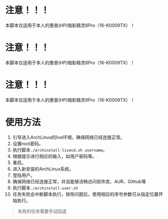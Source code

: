 # 注意！！！

本脚本仅适用于本人的惠普(HP)暗影精灵8Pro（16-K0009TX）！

# 注意！！！

本脚本仅适用于本人的惠普(HP)暗影精灵8Pro（16-K0009TX）！

# 注意！！！

本脚本仅适用于本人的惠普(HP)暗影精灵8Pro（16-K0009TX）！

# 使用方法

1. 引导进入ArchLinux的live环境，确保网络已经连接正常。
2. 设置root密码。
3. 执行脚本`./archinstall-livecd.sh username`。
4. 根据提示进行相应的输入，如用户密码等。
5. 重启。
6. 进入新安装的ArchLinux系统。
7. 登陆用户。
8. 确保网络已经连接正常，并且能够流畅访问软件库、AUR、Github等
9. 执行脚本`./archinstall-user.sh`
10. 任务失败会中断脚本执行，排除问题后，使用相应的序号参数可从指定位置开始执行。

> 失败的任务需要手动回退
